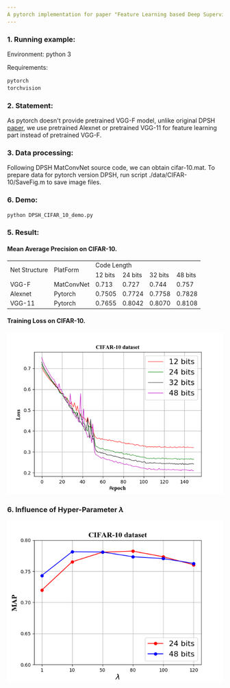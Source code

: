 ```yaml
---
A pytorch implementation for paper "Feature Learning based Deep Supervised Hashing with Pairwise Labels"
---
```

<script type="text/javascript" src="http://cdn.mathjax.org/mathjax/latest/MathJax.js?config=default"></script>
### 1. Running example:
Environment: python 3

Requirements:
```python
pytorch
torchvision
```
### 2. Statement:
As pytorch doesn't provide pretrained VGG-F model, unlike original DPSH [paper](https://cs.nju.edu.cn/lwj/paper/IJCAI16_DPSH.pdf), we use pretrained Alexnet or pretrained VGG-11 for feature learning part instead of pretrained VGG-F.
### 3. Data processing:
Following DPSH MatConvNet source code, we can obtain cifar-10.mat. To prepare data for pytorch version DPSH, run script ./data/CIFAR-10/SaveFig.m to save image files.
### 6. Demo:
```python
python DPSH_CIFAR_10_demo.py
```
### 5. Result:
#### Mean Average Precision on CIFAR-10.
<table>
    <tr>
        <td rowspan="2">Net Structure</td><td rowspan="2">PlatForm</td>    
        <td colspan="4">Code Length</td>
    </tr>
    <tr>
        <td >12 bits</td><td >24 bits</td> <td >32 bits</td><td >48 bits</td>  
    </tr>
    <tr>
        <td >VGG-F</td><td >MatConvNet</td ><td > 0.713 </td> <td > 0.727 </td><td > 0.744</td><td > 0.757</td>  
    </tr>
    <tr>
        <td >Alexnet</td><td >Pytorch</td ><td > 0.7505</td> <td > 0.7724 </td><td > 0.7758 </td> <td > 0.7828 </td>
    </tr>
    <tr>
        <td >VGG-11</td><td >Pytorch</td ><td > 0.7655 </td> <td > 0.8042 </td><td > 0.8070 </td> <td > 0.8108 </td>
    </tr>
</table>

#### Training Loss on CIFAR-10.

![](./fig/CIFAR-10-loss.png)
### 6. Influence of  Hyper-Parameter $\lambda$

![](./fig/CIFAR-10-lambda.png)

